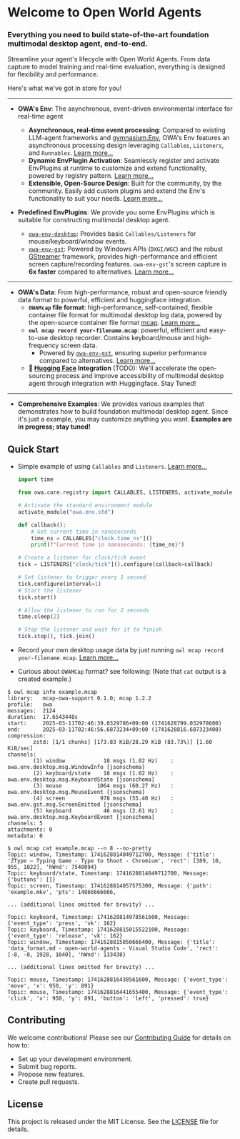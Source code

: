# Welcome to Open World Agents

### Everything you need to build state-of-the-art foundation multimodal desktop agent, end-to-end.

Streamline your agent's lifecycle with Open World Agents. From data capture to model training and real-time evaluation, everything is designed for flexibility and performance.

Here's what we've got in store for you!

---

- **OWA's Env**: The asynchronous, event-driven environmental interface for real-time agent
    - **Asynchronous, real-time event processing**: Compared to existing LLM-agent frameworks and [gymnasium.Env](https://gymnasium.farama.org/api/env/), OWA's Env features an asynchronous processing design leveraging `Callables`, `Listeners`, and `Runnables`. [Learn more...](env/index.md)
    - **Dynamic EnvPlugin Activation**: Seamlessly register and activate EnvPlugins at runtime to customize and extend functionality, powered by registry pattern. [Learn more...](env/guide.md)
    - **Extensible, Open-Source Design**: Built for the community, by the community. Easily add custom plugins and extend the Env's functionality to suit your needs. [Learn more...](env/custom_plugins.md)

- **Predefined EnvPlugins**: We provide you some EnvPlugins which is suitable for constructing multimodal desktop agent.
    - [`owa-env-desktop`](env/plugins/desktop_env.md): Provides basic `Callables/Listeners` for mouse/keyboard/window events. 
    - [`owa-env-gst`](env/plugins/gstreamer_env.md): Powered by Windows APIs (`DXGI/WGC`) and the robust [GStreamer](https://gstreamer.freedesktop.org/) framework, provides high-performance and efficient screen capture/recording features. `owa-env-gst`'s screen capture is **6x faster** compared to alternatives. [Learn more...](data/recorder/why.md)

---

- **OWA's Data**: From high-performance, robust and open-source friendly data format to powerful, efficient and huggingface integration.
    - **`OWAMcap` file format**: high-performance, self-contained, flexible container file format for multimodal desktop log data, powered by the open-source container file format [mcap](https://mcap.dev/). [Learn more...](data/data_format.md)
    - **`owl mcap record your-filename.mcap`**: powerful, efficient and easy-to-use desktop recorder. Contains keyboard/mouse and high-frequency screen data.
        - Powered by [`owa-env-gst`](env/plugins/gstreamer_env.md), ensuring superior performance compared to alternatives. [Learn more...](data/recorder/why.md)
    - **🤗 [Hugging Face](https://huggingface.co/) Integration** (TODO): We'll accelerate the open-sourcing process and improve accessibility of multimodal desktop agent through integration with Huggingface. Stay Tuned!

---

- **Comprehensive Examples**: We provides various examples that demonstrates how to build foundation multimodal desktop agent. Since it's just a example, you may customize anything you want. **Examples are in progress; stay tuned!**


<!-- - **Cross-Platform**: Works on Windows and macOS. -->


## Quick Start

- Simple example of using `Callables` and `Listeners`. [Learn more...](env/index.md)
    ```python
    import time

    from owa.core.registry import CALLABLES, LISTENERS, activate_module

    # Activate the standard environment module
    activate_module("owa.env.std")

    def callback():
        # Get current time in nanoseconds
        time_ns = CALLABLES["clock.time_ns"]()
        print(f"Current time in nanoseconds: {time_ns}")

    # Create a listener for clock/tick event
    tick = LISTENERS["clock/tick"]().configure(callback=callback)

    # Set listener to trigger every 1 second
    tick.configure(interval=1)
    # Start the listener
    tick.start()

    # Allow the listener to run for 2 seconds
    time.sleep(2)

    # Stop the listener and wait for it to finish
    tick.stop(), tick.join()
    ```

- Record your own desktop usage data by just running `owl mcap record your-filename.mcap`. [Learn more...](data/recorder/install_and_usage.md)


- Curious about `OWAMCap` format? see following: (Note that `cat` output is a created example.)
```
$ owl mcap info example.mcap
library:   mcap-owa-support 0.1.0; mcap 1.2.2
profile:   owa
messages:  2124
duration:  17.6543448s
start:     2025-03-11T02:46:39.0329786+09:00 (1741628799.032978600)
end:       2025-03-11T02:46:56.6873234+09:00 (1741628816.687323400)
compression:
        zstd: [1/1 chunks] [173.83 KiB/28.29 KiB (83.73%)] [1.60 KiB/sec]
channels:
        (1) window            18 msgs (1.02 Hz)    : owa.env.desktop.msg.WindowInfo [jsonschema]
        (2) keyboard/state    18 msgs (1.02 Hz)    : owa.env.desktop.msg.KeyboardState [jsonschema]
        (3) mouse           1064 msgs (60.27 Hz)   : owa.env.desktop.msg.MouseEvent [jsonschema]
        (4) screen           978 msgs (55.40 Hz)   : owa.env.gst.msg.ScreenEmitted [jsonschema]
        (5) keyboard          46 msgs (2.61 Hz)    : owa.env.desktop.msg.KeyboardEvent [jsonschema]
channels: 5
attachments: 0
metadata: 0

$ owl mcap cat example.mcap --n 8 --no-pretty
Topic: window, Timestamp: 1741628814049712700, Message: {'title': 'ZType – Typing Game - Type to Shoot - Chromium', 'rect': [389, 10, 955, 1022], 'hWnd': 7540094}
Topic: keyboard/state, Timestamp: 1741628814049712700, Message: {'buttons': []}
Topic: screen, Timestamp: 1741628814057575300, Message: {'path': 'example.mkv', 'pts': 14866666666,

... (additional lines omitted for brevity) ...

Topic: keyboard, Timestamp: 1741628814978561600, Message: {'event_type': 'press', 'vk': 162}
Topic: keyboard, Timestamp: 1741628815015522100, Message: {'event_type': 'release', 'vk': 162}
Topic: window, Timestamp: 1741628815050666400, Message: {'title': 'data_format.md - open-world-agents - Visual Studio Code', 'rect': [-8, -8, 1928, 1040], 'hWnd': 133438}

... (additional lines omitted for brevity) ...

Topic: mouse, Timestamp: 1741628816438561600, Message: {'event_type': 'move', 'x': 950, 'y': 891}
Topic: mouse, Timestamp: 1741628816441655400, Message: {'event_type': 'click', 'x': 950, 'y': 891, 'button': 'left', 'pressed': true}
```

<!-- TODO: add agent training lifecycle example -->

## Contributing

We welcome contributions! Please see our [Contributing Guide](contributing.md) for details on how to:

- Set up your development environment.
- Submit bug reports.
- Propose new features.
- Create pull requests.

## License

This project is released under the MIT License. See the [LICENSE](https://github.com/open-world-agents/open-world-agents/blob/main/LICENSE) file for details.
